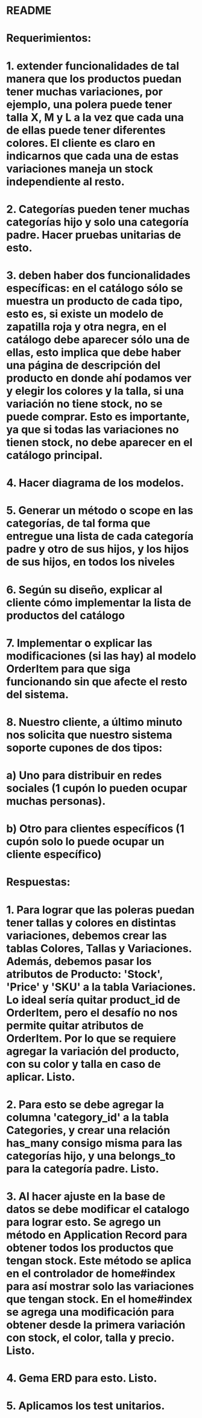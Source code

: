 # README

# Requerimientos:

# 1. extender funcionalidades de tal manera que los productos puedan tener muchas variaciones, por ejemplo, una polera puede tener talla X, M y L a la vez que cada una de ellas puede tener diferentes colores. El cliente es claro en indicarnos que cada una de estas variaciones maneja un stock independiente al resto.

# 2. Categorías pueden tener muchas categorías hijo y solo una categoría padre. Hacer pruebas unitarias de esto.

# 3. deben haber dos funcionalidades específicas: en el catálogo sólo se muestra un producto de cada tipo, esto es, si existe un modelo de zapatilla roja y otra negra, en el catálogo debe aparecer sólo una de ellas, esto implica que debe haber una página de descripción del producto en donde ahí podamos ver y elegir los colores y la talla, si una variación no tiene stock, no se puede comprar. Esto es importante, ya que si todas las variaciones no tienen stock, no debe aparecer en el catálogo principal.

# 4. Hacer diagrama de los modelos.

# 5.  Generar un método o scope en las categorías, de tal forma que entregue una lista de cada categoría padre y otro de sus hijos, y los hijos de sus hijos, en todos los niveles

# 6. Según su diseño, explicar al cliente cómo implementar la lista de productos del catálogo

# 7. Implementar o explicar las modificaciones (si las hay) al modelo OrderItem para que siga funcionando sin que afecte el resto del sistema.

# 8. Nuestro cliente, a último minuto nos solicita que nuestro sistema soporte cupones de dos tipos:
# a) Uno para distribuir en redes sociales (1 cupón lo pueden ocupar muchas personas).
# b) Otro para clientes específicos (1 cupón solo lo puede ocupar un cliente específico)

# Respuestas: 

# 1. Para lograr que las poleras puedan tener tallas y colores en distintas variaciones, debemos crear las tablas Colores, Tallas y Variaciones. Además, debemos pasar los atributos de Producto: 'Stock', 'Price' y 'SKU' a la tabla Variaciones. Lo ideal sería quitar product_id de OrderItem, pero el desafío no nos permite quitar atributos de OrderItem. Por lo que se requiere agregar la variación del producto, con su color y talla en caso de aplicar. Listo.


# 2. Para esto se debe agregar la columna 'category_id' a la tabla Categories, y crear una relación has_many consigo misma para las categorías hijo, y una belongs_to para la categoría padre. Listo.

# 3. Al hacer ajuste en la base de datos se debe modificar el catalogo para lograr esto. Se agrego un método en Application Record para obtener todos los productos que tengan stock. Este método se aplica en el controlador de home#index para así mostrar solo las variaciones que tengan stock. En el home#index se agrega una modificación para obtener desde la primera variación con stock, el color, talla y precio. Listo.

# 4. Gema ERD para esto. Listo.

# 5. Aplicamos los test unitarios.

